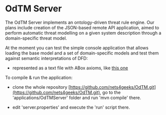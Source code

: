 
# OdTM Server

The OdTM Server implements an ontology-driven threat rule engine.
Our plans include creation of the JSON-based remote API application, 
aimed to perform automatic threat modelling on a given system description 
through a domain-specific threat model.

At the moment you can test the simple console application 
that allows loading the base model and a set of domain-specific models
and test them against semantic interpretations of DFD:

* represented as a text file with ABox axioms, like [this one](cases/01verysimplecase)



To compile & run the application:

* clone the whole repository [https://github.com/nets4geeks/OdTM.git](https://github.com/nets4geeks/OdTM.git),
go to the 'applications/OdTMServer' folder and run 'mvn compile' there.

* edit 'server.properties' and execute the 'run' script there.

